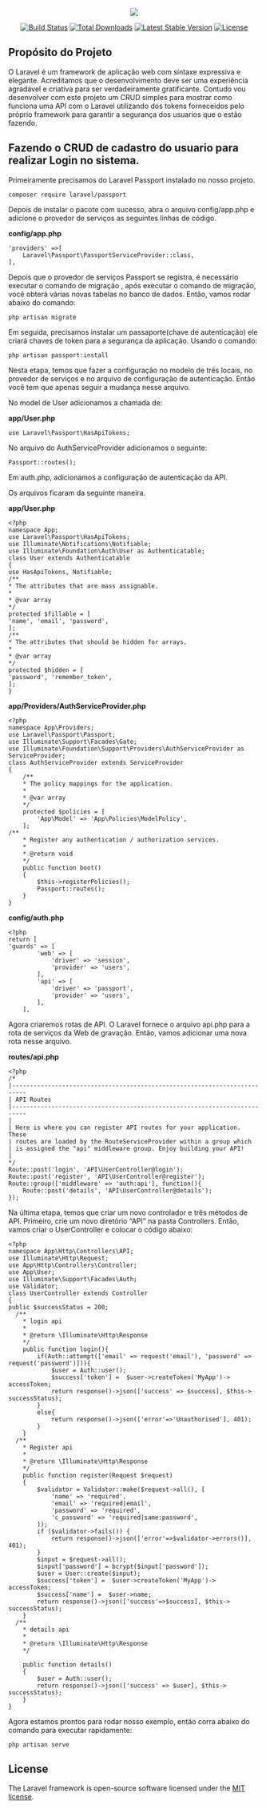 <p align="center"><img src="https://laravel.com/assets/img/components/logo-laravel.svg"></p>

<p align="center">
<a href="https://travis-ci.org/laravel/framework"><img src="https://travis-ci.org/laravel/framework.svg" alt="Build Status"></a>
<a href="https://packagist.org/packages/laravel/framework"><img src="https://poser.pugx.org/laravel/framework/d/total.svg" alt="Total Downloads"></a>
<a href="https://packagist.org/packages/laravel/framework"><img src="https://poser.pugx.org/laravel/framework/v/stable.svg" alt="Latest Stable Version"></a>
<a href="https://packagist.org/packages/laravel/framework"><img src="https://poser.pugx.org/laravel/framework/license.svg" alt="License"></a>
</p>

## Propósito do Projeto

O Laravel é um framework de aplicação web com sintaxe expressiva e elegante. Acreditamos que o desenvolvimento deve ser uma experiência agradável e criativa para ser verdadeiramente gratificante. Contudo vou desenvolver com este projeto um CRUD simples para mostrar como funciona uma API com o Laravel utilizando dos tokens forneceidos pelo próprio framework para garantir a segurança dos usuarios que o estão fazendo.


## Fazendo o CRUD de cadastro do usuario para realizar Login no sistema.

Primeiramente precisamos do Laravel Passport instalado no nosso projeto.

    composer require laravel/passport

Depois de instalar o pacote com sucesso, abra o arquivo config/app.php e adicione o provedor de serviços as seguintes linhas de código.

<b>config/app.php</b>

    'providers' =>[
        Laravel\Passport\PassportServiceProvider::class,
    ],

Depois que o provedor de serviços Passport se registra, é necessário executar o comando de migração , após executar o comando de migração, você obterá várias novas tabelas no banco de dados. Então, vamos rodar abaixo do comando:

    php artisan migrate

Em seguida, precisamos instalar um passaporte(chave de autenticação) ele criará chaves de token para a segurança da aplicação. Usando o comando:

    php artisan passport:install
 
 Nesta etapa, temos que fazer a configuração no modelo de três locais, no provedor de serviços e no arquivo de configuração de autenticação. Então você tem que apenas seguir a mudança nesse arquivo.

No model de User adicionamos a chamada de:

<b>app/User.php</b>

    use Laravel\Passport\HasApiTokens;

No arquivo do AuthServiceProvider adicionamos o seguinte:
    
    Passport::routes();

Em auth.php, adicionamos a configuração de autenticação da API.

Os arquivos ficaram da seguinte maneira.

<b>app/User.php</b>

    <?php
    namespace App;
    use Laravel\Passport\HasApiTokens;
    use Illuminate\Notifications\Notifiable;
    use Illuminate\Foundation\Auth\User as Authenticatable;
    class User extends Authenticatable
    {
    use HasApiTokens, Notifiable;
    /**
    * The attributes that are mass assignable.
    *
    * @var array
    */
    protected $fillable = [
    'name', 'email', 'password',
    ];
    /**
    * The attributes that should be hidden for arrays.
    *
    * @var array
    */
    protected $hidden = [
    'password', 'remember_token',
    ];
    }

<b>app/Providers/AuthServiceProvider.php</b>

    <?php
    namespace App\Providers;
    use Laravel\Passport\Passport; 
    use Illuminate\Support\Facades\Gate; 
    use Illuminate\Foundation\Support\Providers\AuthServiceProvider as ServiceProvider;
    class AuthServiceProvider extends ServiceProvider 
    { 
        /** 
        * The policy mappings for the application. 
        * 
        * @var array 
        */ 
        protected $policies = [ 
            'App\Model' => 'App\Policies\ModelPolicy', 
        ];
    /** 
        * Register any authentication / authorization services. 
        * 
        * @return void 
        */ 
        public function boot() 
        { 
            $this->registerPolicies(); 
            Passport::routes(); 
        } 
    }

<b>config/auth.php</b>

    <?php
    return [
    'guards' => [ 
            'web' => [ 
                'driver' => 'session', 
                'provider' => 'users', 
            ], 
            'api' => [ 
                'driver' => 'passport', 
                'provider' => 'users', 
            ], 
        ],

Agora criaremos rotas de API. O Laravel fornece o arquivo api.php para a rota de serviços da Web de gravação. Então, vamos adicionar uma nova rota nesse arquivo.

<b>routes/api.php</b>

    <?php
    /*
    |--------------------------------------------------------------------------
    | API Routes
    |--------------------------------------------------------------------------
    |
    | Here is where you can register API routes for your application. These
    | routes are loaded by the RouteServiceProvider within a group which
    | is assigned the "api" middleware group. Enjoy building your API!
    |
    */
    Route::post('login', 'API\UserController@login');
    Route::post('register', 'API\UserController@register');
    Route::group(['middleware' => 'auth:api'], function(){
        Route::post('details', 'API\UserController@details');
    });

Na última etapa, temos que criar um novo controlador e três métodos de API. Primeiro, crie um novo diretório “API” na pasta Controllers. Então, vamos criar o UserController e colocar o código abaixo:

    <?php
    namespace App\Http\Controllers\API;
    use Illuminate\Http\Request; 
    use App\Http\Controllers\Controller; 
    use App\User; 
    use Illuminate\Support\Facades\Auth; 
    use Validator;
    class UserController extends Controller 
    {
    public $successStatus = 200;
      /** 
        * login api 
        * 
        * @return \Illuminate\Http\Response 
        */ 
        public function login(){ 
            if(Auth::attempt(['email' => request('email'), 'password' => request('password')])){ 
                $user = Auth::user(); 
                $success['token'] =  $user->createToken('MyApp')-> accessToken; 
                return response()->json(['success' => $success], $this-> successStatus); 
            } 
            else{ 
                return response()->json(['error'=>'Unauthorised'], 401); 
            } 
        }
      /** 
        * Register api 
        * 
        * @return \Illuminate\Http\Response 
        */ 
        public function register(Request $request) 
        { 
            $validator = Validator::make($request->all(), [ 
                'name' => 'required', 
                'email' => 'required|email', 
                'password' => 'required', 
                'c_password' => 'required|same:password', 
            ]);
            if ($validator->fails()) { 
                return response()->json(['error'=>$validator->errors()], 401);            
            }
            $input = $request->all(); 
            $input['password'] = bcrypt($input['password']); 
            $user = User::create($input); 
            $success['token'] =  $user->createToken('MyApp')-> accessToken; 
            $success['name'] =  $user->name;
            return response()->json(['success'=>$success], $this-> successStatus); 
        }
      /** 
        * details api 
        * 
        * @return \Illuminate\Http\Response 
        */ 
        
        public function details() 
        { 
            $user = Auth::user(); 
            return response()->json(['success' => $user], $this-> successStatus); 
        } 
    }

Agora estamos prontos para rodar nosso exemplo, então corra abaixo do comando para executar rapidamente:

    php artisan serve
## License

The Laravel framework is open-source software licensed under the [MIT license](https://opensource.org/licenses/MIT).
